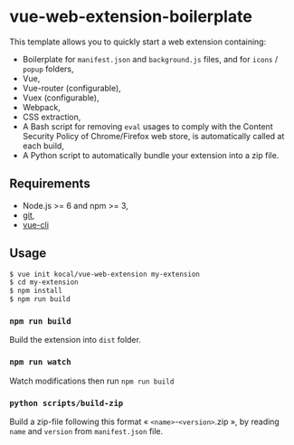 # vue-web-extension-boilerplate

This template allows you to quickly start a web extension containing:

- Boilerplate for `manifest.json` and `background.js` files, and for `icons` / `popup` folders,
- Vue,
- Vue-router (configurable),
- Vuex (configurable),
- Webpack,
- CSS extraction,
- A Bash script for removing `eval` usages to comply with the Content Security Policy of Chrome/Firefox web store, is automatically called at each build,
- A Python script to automatically bundle your extension into a zip file.

## Requirements

- Node.js >= 6 and npm >= 3,
- [git](https://git-scm.com),
- [vue-cli](https://github.com/vuejs/vue-cli)

## Usage

```bash
$ vue init kocal/vue-web-extension my-extension
$ cd my-extension
$ npm install
$ npm run build
```

### `npm run build` 

Build the extension into `dist` folder.

### `npm run watch`

Watch modifications then run `npm run build`

### `python scripts/build-zip`

Build a zip-file following this format « `<name>`-`<version>`.zip », by reading `name` and `version` from `manifest.json` file.
